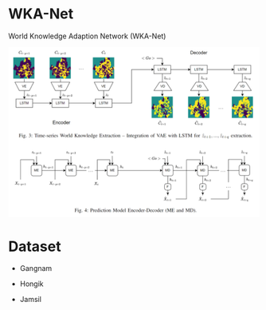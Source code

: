 # WKA-Net

World Knowledge Adaption Network (WKA-Net)

![WKA-Net](./figures/WKA-Net-Overview.png)


<!-- ![WKA-ME-MD](./figures/WKA-ME-MD-Detail.png) -->

# Dataset

* Gangnam

* Hongik 

* Jamsil